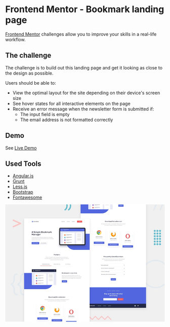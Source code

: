 # Frontend Mentor - Bookmark landing page

[Frontend Mentor](https://beta.frontendmentor.io) challenges allow you to improve your skills in a real-life workflow.

## The challenge

The challenge is to build out this landing page and get it looking as close to the design as possible.

Users should be able to:

- View the optimal layout for the site depending on their device's screen size
- See hover states for all interactive elements on the page
- Receive an error message when the newsletter form is submitted if:
  - The input field is empty
  - The email address is not formatted correctly

## Demo
See [Live Demo](https://katerinamakri.github.io/bookmark-landing-page-angularjs/)

## Used Tools

* [Angular.js](https://angularjs.org/)
* [Grunt](https://gruntjs.com/)
* [Less.js](http://lesscss.org/)
* [Bootstrap](https://getbootstrap.com/)
* [Fontawesome](https://fontawesome.com/)

![Design preview for the Bookmark landing page coding challenge](./design/desktop-preview.jpg)